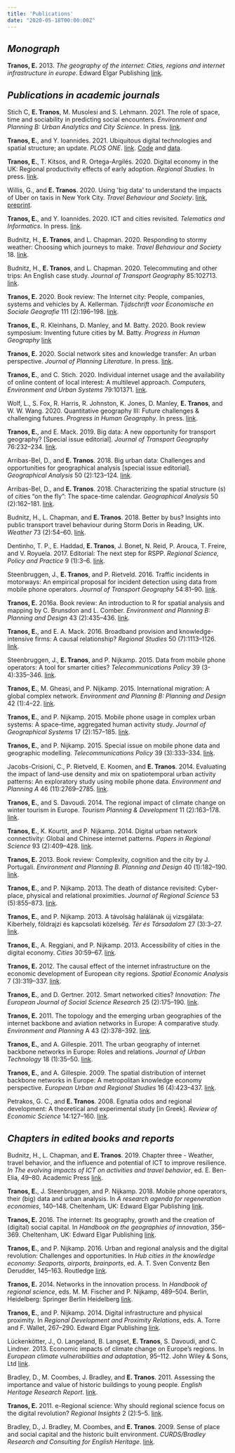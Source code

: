 ```yaml
---
title: 'Publications'
date: "2020-05-18T00:00:00Z"
---
```


## *Monograph*

**Tranos, E.** 2013. *The geography of the internet: Cities, regions and internet infrastructure in europe*. Edward Elgar Publishing [link](https://www.e-elgar.com/shop/gbp/the-geography-of-the-internet-9781781953365.html).

## *Publications in academic journals*

Stich C, **E. Tranos**, M. Musolesi and S. Lehmann. 2021. The role of space, time and sociability in predicting social encounters. *Environment and Planning B: Urban Analytics and City Science*. In press. [link](https://journals.sagepub.com/doi/full/10.1177/23998083211016871).

**Tranos, E.**, and Y. Ioannides. 2021. Ubiquitous digital technologies and spatial structure; an update. *PLOS ONE*. [link](https://doi.org/10.1371/journal.pone.0248982). [Code](https://github.com/etranos/ict.un.us.uk) and [data](https://zenodo.org/record/4630729#.YH0xm-hKiUk).

**Tranos, E.**, T. Kitsos, and R. Ortega-Argilés. 2020. Digital economy in the UK: Regional productivity effects of early adoption. *Regional Studies*. In press. [link](https://www.tandfonline.com/doi/abs/10.1080/00343404.2020.1826420).

Willis, G., and **E. Tranos**. 2020. Using 'big data' to understand the impacts of Uber on taxis in New York City. *Travel Behaviour and Society*.  [link](https://www.sciencedirect.com/science/article/pii/S2214367X20302027?via%3Dihub), [preprint](https://osf.io/preprints/socarxiv/25fxs/).

**Tranos, E.**, and Y. Ioannides. 2020. ICT and cities revisited. *Telematics and Informatics*. In press. [link](https://doi.org/10.1016/j.tele.2020.101439).

Budnitz, H., **E. Tranos**, and L. Chapman. 2020. Responding to stormy weather: Choosing which journeys to make. *Travel Behaviour and Society* 18. [link](https://doi.org/10.1016/j.tbs.2019.10.008).

Budnitz, H., **E. Tranos**, and L. Chapman. 2020. Telecommuting and other trips: An English case study. *Journal of Transport Geography* 85:102713. [link](https://doi.org/10.1016/j.jtrangeo.2020.102713).

**Tranos, E.** 2020. Book review: The Internet city: People, companies, systems and vehicles by A. Kellerman. *Tijdschrift voor Economische en Sociale Geografie* 111 (2):196–198. [link](https://onlinelibrary.wiley.com/doi/10.1111/tesg.12404).

**Tranos, E.**, R. Kleinhans, D. Manley, and M. Batty. 2020. Book review symposium: Inventing future cities by M. Batty. *Progress in Human Geography* [link](https://doi.org/10.1177/0309132520940833)

**Tranos, E.** 2020. Social network sites and knowledge transfer: An urban perspective. *Journal of Planning Literature*. In press. [link](https://doi.org/10.1177/0885412220921526).

**Tranos, E.**, and C. Stich. 2020. Individual internet usage and the availability of online content of local interest: A multilevel approach. *Computers, Environment and Urban Systems* 79:101371. [link](https://www.sciencedirect.com/science/article/pii/S0198971519300808).

Wolf, L., S. Fox, R. Harris, R. Johnston, K. Jones, D. Manley, **E. Tranos**, and W. W. Wang. 2020. Quantitative geography III: Future challenges & challenging futures. *Progress in Human Geography*. In press. [link](https://doi.org/10.1177%2F0309132520924722).

****Tranos, E.****, and E. Mack. 2019. Big data: A new opportunity for transport geography? [Special issue editorial]. *Journal of Transport Geography* 76:232–234. [link](https://doi.org/10.1016/j.jtrangeo.2018.08.003).

Arribas-Bel, D., and **E. Tranos**. 2018. Big urban data: Challenges and opportunities for geographical analysis [special issue editorial]. *Geographical Analysis* 50 (2):123–124. [link](https://doi.org/10.1111/gean.12157).

Arribas-Bel, D., and **E. Tranos**. 2018. Characterizing the spatial structure (s) of cities “on the fly”: The space-time calendar. *Geographical Analysis* 50 (2):162–181. [link](https://doi.org/10.1111/gean.12137).

Budnitz, H., L. Chapman, and **E. Tranos**. 2018. Better by bus? Insights into public transport travel behaviour during Storm Doris in Reading, UK. *Weather* 73 (2):54–60. [link](https://doi.org/10.1002/wea.3058).

Dentinho, T. P., E. Haddad, **E. Tranos**, J. Bonet, N. Reid, P. Arouca, T. Freire, and V. Royuela. 2017. Editorial: The next step for RSPP. *Regional Science, Policy and Practice* 9 (1):3–6. [link](https://doi.org/10.1111/rsp3.12089).

Steenbruggen, J., **E. Tranos**, and P. Rietveld. 2016. Traffic incidents in motorways: An empirical proposal for incident detection using data from mobile phone operators. *Journal of Transport Geography* 54:81–90. [link](https://doi.org/10.1016/j.jtrangeo.2016.05.008).

**Tranos, E.** 2016a. Book review: An introduction to R for spatial analysis and mapping by C. Brunsdon and L. Comber. *Environment and Planning B: Planning and Design* 43 (2):435–436. [link](https://doi.org/10.1177/0265813515620962).

**Tranos, E.**, and E. A. Mack. 2016. Broadband provision and knowledge-intensive firms: A causal relationship? *Regional Studies* 50 (7):1113–1126. [link](https://doi.org/10.1080/00343404.2014.965136).

Steenbruggen, J., **E. Tranos**, and P. Nijkamp. 2015. Data from mobile phone operators: A tool for smarter cities? *Telecommunications Policy* 39 (3-4):335–346. [link](https://doi.org/10.1016/j.telpol.2014.04.001).

**Tranos, E.**, M. Gheasi, and P. Nijkamp. 2015. International migration: A global complex network. *Environment and Planning B: Planning and Design* 42 (1):4–22. [link](https://doi.org/10.1068%2Fb39042).

**Tranos, E.**, and P. Nijkamp. 2015. Mobile phone usage in complex urban systems: A space–time, aggregated human activity study. *Journal of Geographical Systems* 17 (2):157–185. [link](https://link.springer.com/article/10.1007/s10109-015-0211-9).

**Tranos, E.**, and P. Nijkamp. 2015. Special issue on mobile phone data and geographic modelling. *Telecommunications Policy* 39 (3):333–334. [link](https://doi.org/10.1016/j.telpol.2014.06.012).

Jacobs-Crisioni, C., P. Rietveld, E. Koomen, and **E. Tranos**. 2014. Evaluating the impact of land-use density and mix on spatiotemporal urban activity patterns: An exploratory study using mobile phone data. *Environment and Planning A* 46 (11):2769–2785. [link](https://doi.org/10.1068%2Fa130309p).

**Tranos, E.**, and S. Davoudi. 2014. The regional impact of climate change on winter tourism in Europe. *Tourism Planning & Development* 11 (2):163–178. [link](https://doi.org/10.1080/21568316.2013.864992).

**Tranos, E.**, K. Kourtit, and P. Nijkamp. 2014. Digital urban network connectivity: Global and Chinese internet patterns. *Papers in Regional Science* 93 (2):409–428. [link](https://doi.org/10.1111/pirs.12097).

**Tranos, E.** 2013. Book review: Complexity, cognition and the city by J. Portugali. *Environment and Planning B. Planning and Design* 40 (1):182–190. [link](https://doi.org/10.1068/b4001rev).

**Tranos, E.**, and P. Nijkamp. 2013. The death of distance revisited: Cyber-place, physical and relational proximities. *Journal of Regional Science* 53 (5):855–873. [link](https://doi.org/10.1111/jors.12021).

**Tranos, E.**, and P. Nijkamp. 2013. A távolság halálának új vizsgálata: Kiberhely, földrajzi és kapcsolati közelség. *Tér és Társadalom* 27 (3):3–27. [link](https://doi.org/10.17649/TET.27.3.2561).

**Tranos, E.**, A. Reggiani, and P. Nijkamp. 2013. Accessibility of cities in the digital economy. *Cities* 30:59–67. [link](https://doi.org/10.1016/j.cities.2012.03.001).

**Tranos, E.** 2012. The causal effect of the internet infrastructure on the economic development of European city regions. *Spatial Economic Analysis* 7 (3):319–337. [link](https://doi.org/10.1080/17421772.2012.694140).

**Tranos, E.**, and D. Gertner. 2012. Smart networked cities? *Innovation: The European Journal of Social Science Research* 25 (2):175–190. [link](https://doi.org/10.1080/13511610.2012.660327).

**Tranos, E.** 2011. The topology and the emerging urban geographies of the internet backbone and aviation networks in Europe: A comparative study. *Environment and Planning* A 43 (2):378–392. [link](https://doi.org/10.1068%2Fa43288).

**Tranos, E.**, and A. Gillespie. 2011. The urban geography of internet backbone networks in Europe: Roles and relations. *Journal of Urban Technology* 18 (1):35–50. [link](https://doi.org/10.1080/10630732.2011.578408).

**Tranos, E.**, and A. Gillespie. 2009. The spatial distribution of internet backbone networks in Europe: A metropolitan knowledge economy perspective. *European Urban and Regional Studies* 16 (4):423–437. [link](https://doi.org/10.1177%2F0969776409340866).

Petrakos, G. C., and **E. Tranos**. 2008. Egnatia odos and regional development: A theoretical and experimental study [in Greek]. *Review of Economic Science* 14:127–160. [link](http://cris.teiep.gr/jspui/handle/123456789/1220).

## *Chapters in edited books and reports*

Budnitz, H., L. Chapman, and **E. Tranos**. 2019. Chapter three - Weather, travel behavior, and the influence and potential of ICT to improve resilience. *In The evolving impacts of ICT on activities and travel behavior*, ed. E. Ben-Elia, 49–80. Academic Press [link](http://www.sciencedirect.com/science/article/pii/S2543000919300010).

**Tranos, E.**, J. Steenbruggen, and P. Nijkamp. 2018. Mobile phone operators, their (big) data and urban analysis. In *A research agenda for regeneration economies*, 140–148. Cheltenham, UK: Edward Elgar Publishing [link](https://www.elgaronline.com/view/edcoll/9781785360282/9781785360282.00014.xml).

**Tranos, E.** 2016. The internet: Its geography, growth and the creation of (digital) social capital. In *Handbook on the geographies of innovation*, 356–369. Cheltenham, UK: Edward Elgar Publishing [link](https://www.elgaronline.com/view/edcoll/9781784710767/9781784710767.00039.xml).

**Tranos, E.**, and P. Nijkamp. 2016. Urban and regional analysis and the digital revolution: Challenges and opportunities. In *Hub cities in the knowledge economy: Seaports, airports, brainports*, ed. A. T. Sven Conventz Ben Derudder, 145–163. Routledge [link](https://dx.doi.org/10.2139/ssrn.2032641).

**Tranos, E.** 2014. Networks in the innovation process. In *Handbook of regional science*, eds. M. M. Fischer and P. Nijkamp, 489–504. Berlin, Heidelberg: Springer Berlin Heidelberg [link](https://doi.org/10.1007/978-3-642-23430-9_24).

**Tranos, E.**, and P. Nijkamp. 2014. Digital infrastructure and physical proximity. In *Regional Development and Proximity Relations*, eds. A. Torre and F. Wallet, 267–290. Edward Elgar Publishing [link](https://ideas.repec.org/h/elg/eechap/14813_8.html).

Lückenkötter, J., O. Langeland, B. Langset, **E. Tranos**, S. Davoudi, and C. Lindner. 2013. Economic impacts of climate change on Europe’s regions. In *European climate vulnerabilities and adaptation*, 95–112. John Wiley & Sons, Ltd [link](https://onlinelibrary.wiley.com/doi/abs/10.1002/9781118474822.ch6).

Bradley, D., M. Coombes, J. Bradley, and **E. Tranos**. 2011. Assessing the importance and value of historic buildings to young people. *English Heritage Research Report*. [link](https://historicengland.org.uk/images-books/publications/historic-buildings-young-people/).

**Tranos, E.** 2011. e-Regional science: Why should regional science focus on the digital revolution? *Regional Insights* 2 (2):5–5. [link](https://doi.org/10.1080/20429843.2011.9727919).

Bradley, D., J. Bradley, M. Coombes, and **E. Tranos**. 2009. Sense of place and social capital and the historic built environment. *CURDS/Bradley Research and Consulting for English Heritage*. [link](http://hc.english-heritage.org.uk/content/pub/sense_of_place_web.pdf).
